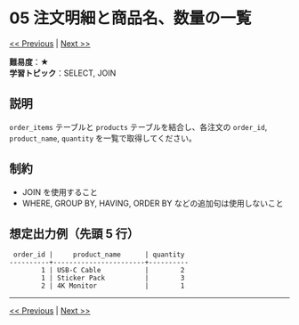 # 05 注文明細と商品名、数量の一覧

[<< Previous](problem_04.md) | [Next >>](problem_06.md)

**難易度**：★  
**学習トピック**：SELECT, JOIN

## 説明
`order_items` テーブルと `products` テーブルを結合し、各注文の `order_id`, `product_name`, `quantity` を一覧で取得してください。

## 制約
* JOIN を使用すること
* WHERE, GROUP BY, HAVING, ORDER BY などの追加句は使用しないこと

## 想定出力例（先頭 5 行）
 
```
 order_id |     product_name      | quantity 
----------+-----------------------+----------
        1 | USB-C Cable           |        2
        1 | Sticker Pack          |        3
        2 | 4K Monitor            |        1
```

---

[<< Previous](problem_04.md) | [Next >>](problem_06.md)

